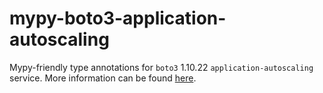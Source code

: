 # mypy-boto3-application-autoscaling

Mypy-friendly type annotations for `boto3` 1.10.22 `application-autoscaling` service.
More information can be found [here](https://github.com/vemel/mypy_boto3).